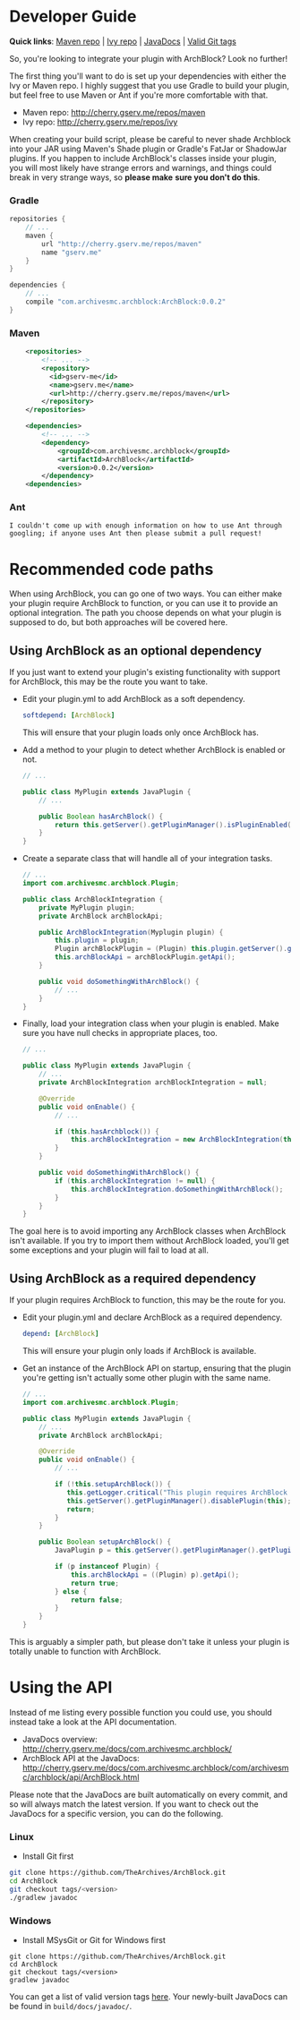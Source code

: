 Developer Guide
===============

**Quick links**: [Maven repo](http://cherry.gserv.me/repos/maven/) | [Ivy repo](http://cherry.gserv.me/repos/ivy/) | [JavaDocs](http://cherry.gserv.me/docs/com.archivesmc.archblock/) | [Valid Git tags](https://github.com/TheArchives/ArchBlock/tags)

So, you're looking to integrate your plugin with ArchBlock? Look no further!

The first thing you'll want to do is set up your dependencies with either the Ivy
or Maven repo. I highly suggest that you use Gradle to build your plugin, but feel
free to use Maven or Ant if you're more comfortable with that.

* Maven repo: http://cherry.gserv.me/repos/maven
* Ivy repo: http://cherry.gserv.me/repos/ivy

When creating your build script, please be careful to never shade Archblock into your
JAR using Maven's Shade plugin or Gradle's FatJar or ShadowJar plugins. If you happen
to include ArchBlock's classes inside your plugin, you will most likely have strange
errors and warnings, and things could break in very strange ways, so **please make**
**sure you don't do this**.

### Gradle

```groovy
repositories {
    // ...
    maven {
        url "http://cherry.gserv.me/repos/maven"
        name "gserv.me"
    }
}

dependencies {
    // ...
    compile "com.archivesmc.archblock:ArchBlock:0.0.2"
}
```

### Maven

```xml
    <repositories>
        <!-- ... -->
        <repository>
          <id>gserv-me</id>
          <name>gserv.me</name>
          <url>http://cherry.gserv.me/repos/maven</url>
        </repository>
    </repositories>

    <dependencies>
        <!-- ... -->
        <dependency>
            <groupId>com.archivesmc.archblock</groupId>
            <artifactId>ArchBlock</artifactId>
            <version>0.0.2</version>
        </dependency>
    <dependencies>
```

### Ant

```
I couldn't come up with enough information on how to use Ant through
googling; if anyone uses Ant then please submit a pull request!
```

Recommended code paths
======================

When using ArchBlock, you can go one of two ways. You can either make your
plugin require ArchBlock to function, or you can use it to provide an
optional integration. The path you choose depends on what your plugin is
supposed to do, but both approaches will be covered here.

Using ArchBlock as an optional dependency
-----------------------------------------

If you just want to extend your plugin's existing functionality with support
for ArchBlock, this may be the route you want to take.

* Edit your plugin.yml to add ArchBlock as a soft dependency.

  ```yaml
  softdepend: [ArchBlock]
  ```

  This will ensure that your plugin loads only once ArchBlock has.

* Add a method to your plugin to detect whether ArchBlock is enabled or not.

  ```java
  // ...

  public class MyPlugin extends JavaPlugin {
      // ...

      public Boolean hasArchBlock() {
          return this.getServer().getPluginManager().isPluginEnabled("ArchBlock");
      }
  }
  ```

* Create a separate class that will handle all of your integration tasks.

  ```java
  // ...
  import com.archivesmc.archblock.Plugin;

  public class ArchBlockIntegration {
      private MyPlugin plugin;
      private ArchBlock archBlockApi;

      public ArchBlockIntegration(Myplugin plugin) {
          this.plugin = plugin;
          Plugin archBlockPlugin = (Plugin) this.plugin.getServer().getPluginManager().getPlugin("ArchBlock");
          this.archBlockApi = archBlockPlugin.getApi();
      }

      public void doSomethingWithArchBlock() {
          // ...
      }
  }
  ```

* Finally, load your integration class when your plugin is enabled. Make sure you
  have null checks in appropriate places, too.

  ```java
  // ...

  public class MyPlugin extends JavaPlugin {
      // ...
      private ArchBlockIntegration archBlockIntegration = null;

      @Override
      public void onEnable() {
          // ...

          if (this.hasArchblock()) {
              this.archBlockIntegration = new ArchBlockIntegration(this);
          }
      }

      public void doSomethingWithArchBlock() {
          if (this.archBlockIntegration != null) {
              this.archBlockIntegration.doSomethingWithArchBlock();
          }
      }
  }
  ```

The goal here is to avoid importing any ArchBlock classes when ArchBlock isn't available.
If you try to import them without ArchBlock loaded, you'll get some exceptions and your
plugin will fail to load at all.

Using ArchBlock as a required dependency
----------------------------------------

If your plugin requires ArchBlock to function, this may be the route for you.

* Edit your plugin.yml and declare ArchBlock as a required dependency.

  ```yaml
  depend: [ArchBlock]
  ```

  This will ensure your plugin only loads if ArchBlock is available.

* Get an instance of the ArchBlock API on startup, ensuring that the plugin you're
  getting isn't actually some other plugin with the same name.

  ```java
  // ...
  import com.archivesmc.archblock.Plugin;

  public class MyPlugin extends JavaPlugin {
      // ...
      private ArchBlock archBlockApi;

      @Override
      public void onEnable() {
          // ...

          if (!this.setupArchBlock()) {
             this.getLogger.critical("This plugin requires ArchBlock to function properly!");
             this.getServer().getPluginManager().disablePlugin(this);
             return;
          }
      }

      public Boolean setupArchBlock() {
          JavaPlugin p = this.getServer().getPluginManager().getPlugin("ArchBlock");

          if (p instanceof Plugin) {
              this.archBlockApi = ((Plugin) p).getApi();
              return true;
          } else {
              return false;
          }
      }
  }
  ```

This is arguably a simpler path, but please don't take it unless your plugin is totally
unable to function with ArchBlock.

Using the API
=============

Instead of me listing every possible function you could use, you should instead take a look
at the API documentation.

* JavaDocs overview: http://cherry.gserv.me/docs/com.archivesmc.archblock/
* ArchBlock API at the JavaDocs: http://cherry.gserv.me/docs/com.archivesmc.archblock/com/archivesmc/archblock/api/ArchBlock.html

Please note that the JavaDocs are built automatically on every commit, and so will always match the latest version.
If you want to check out the JavaDocs for a specific version, you can do the following.

### Linux

* Install Git first

```sh
git clone https://github.com/TheArchives/ArchBlock.git
cd ArchBlock
git checkout tags/<version>
./gradlew javadoc
```

### Windows

* Install MSysGit or Git for Windows first

```batch
git clone https://github.com/TheArchives/ArchBlock.git
cd ArchBlock
git checkout tags/<version>
gradlew javadoc
```

You can get a list of valid version tags [here](https://github.com/TheArchives/ArchBlock/tags). Your newly-built
JavaDocs can be found in `build/docs/javadoc/`.
